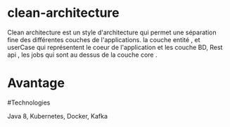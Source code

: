 # clean-architecture

Clean architecture est un style d'architecture qui permet une séparation fine des différentes couches de l'applications. la couche entité , et userCase qui représentent le coeur de l'application
et les couche BD, Rest api , les jobs qui sont au dessus de la couche core .

# Avantage

#Technologies

Java 8, Kubernetes, Docker, Kafka
